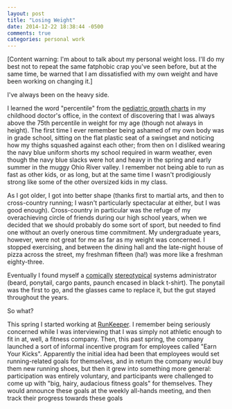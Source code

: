 ```yaml
---
layout: post
title: "Losing Weight"
date: 2014-12-22 18:38:44 -0500
comments: true
categories: personal work
---
```

[Content warning: I'm about to talk about my personal weight loss.  I'll do my best not to repeat the same fatphobic crap you've seen before, but at the same time, be warned that I am dissatisfied with my own weight and have been working on changing it.]

I've always been on the heavy side.

I learned the word "percentile" from the [pediatric growth charts](http://www.cdc.gov/growthcharts/data/set1clinical/cj41c021.pdf) in my childhood doctor's office, in the context of discovering that I was always above the 75th percentile in weight for my age (though not always in height).  The first time I ever remember being ashamed of my own body was in grade school, sitting on the flat plastic seat of a swingset and noticing how my thighs squashed against each other; from then on I disliked wearing the navy blue uniform shorts my school required in warm weather, even though the navy blue slacks were hot and heavy in the spring and early summer in the muggy Ohio River valley.   I remember not being able to run as fast as other kids, or as long, but at the same time I wasn't prodigiously strong like some of the other oversized kids in my class.

As I got older, I got into better shape (thanks first to martial arts, and then to cross-country running; I wasn't particularly spectacular at either, but I was good enough).  Cross-country in particular was the refuge of my overachieving circle of friends during our high school years, when we decided that we should probably do some sort of sport, but needed to find one without an overly onerous time commitment.  My undergraduate years, however, were not great for me as far as my weight was concerned.  I stopped exercising, and between the dining hall and the late-night house of pizza across the street, my freshman fifteen (ha!) was more like a freshman eighty-three.

Eventually I found myself a [comically](http://www.commitstrip.com/wp-content/uploads/2014/01/Strips-Trip-to-Mars-650-Webenglish.jpg) [stereotypical](http://graphics.userfriendly.org/images/postcards/pride.gif) systems administrator (beard, ponytail, cargo pants, paunch encased in black t-shirt).  The ponytail was the first to go, and the glasses came to replace it, but the gut stayed throughout the years.

So what?

<!-- more -->

This spring I started working at [RunKeeper](http://runkeeper.com).  I remember being seriously concerned while I was interviewing that I was simply not athletic enough to fit in at, well, a fitness company.  Then, this past spring, the company launched a sort of informal incentive program for employees called "Earn Your Kicks".  Apparently the initial idea had been that employees would set running-related goals for themselves, and in return the company would buy them new running shoes, but then it grew into something more general: participation was entirely voluntary, and participants were challenged to come up with "big, hairy, audacious fitness goals" for themselves.  They would announce these goals at the weekly all-hands meeting, and then track their progress towards these goals 
